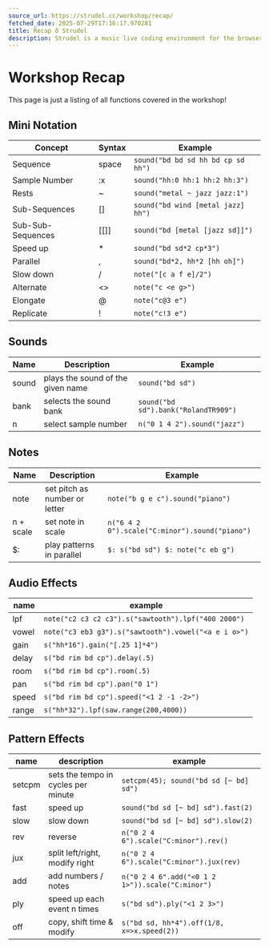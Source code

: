 ```yaml
---
source_url: https://strudel.cc/workshop/recap/
fetched_date: 2025-07-29T17:16:17.970281
title: Recap ð Strudel
description: Strudel is a music live coding environment for the browser, porting the TidalCycles pattern language to JavaScript.
---
```

 # Workshop Recap

This page is just a listing of all functions covered in the workshop!

## Mini Notation

| Concept | Syntax | Example |
| --- | --- | --- |
| Sequence | space | ``` sound("bd bd sd hh bd cp sd hh") ``` |
| Sample Number | :x | ``` sound("hh:0 hh:1 hh:2 hh:3") ``` |
| Rests | ~ | ``` sound("metal ~ jazz jazz:1") ``` |
| Sub-Sequences | [] | ``` sound("bd wind [metal jazz] hh") ``` |
| Sub-Sub-Sequences | [[]] | ``` sound("bd [metal [jazz sd]]") ``` |
| Speed up | \* | ``` sound("bd sd*2 cp*3") ``` |
| Parallel | , | ``` sound("bd*2, hh*2 [hh oh]") ``` |
| Slow down | / | ``` note("[c a f e]/2") ``` |
| Alternate | <> | ``` note("c <e g>") ``` |
| Elongate | @ | ``` note("c@3 e") ``` |
| Replicate | ! | ``` note("c!3 e") ``` |

## Sounds

| Name | Description | Example |
| --- | --- | --- |
| sound | plays the sound of the given name | ``` sound("bd sd") ``` |
| bank | selects the sound bank | ``` sound("bd sd").bank("RolandTR909") ``` |
| n | select sample number | ``` n("0 1 4 2").sound("jazz") ``` |

## Notes

| Name | Description | Example |
| --- | --- | --- |
| note | set pitch as number or letter | ``` note("b g e c").sound("piano") ``` |
| n + scale | set note in scale | ``` n("6 4 2 0").scale("C:minor").sound("piano") ``` |
| $: | play patterns in parallel | ``` $: s("bd sd") $: note("c eb g") ``` |

## Audio Effects

| name | example |
| --- | --- |
| lpf | ``` note("c2 c3 c2 c3").s("sawtooth").lpf("400 2000") ``` |
| vowel | ``` note("c3 eb3 g3").s("sawtooth").vowel("<a e i o>") ``` |
| gain | ``` s("hh*16").gain("[.25 1]*4") ``` |
| delay | ``` s("bd rim bd cp").delay(.5) ``` |
| room | ``` s("bd rim bd cp").room(.5) ``` |
| pan | ``` s("bd rim bd cp").pan("0 1") ``` |
| speed | ``` s("bd rim bd cp").speed("<1 2 -1 -2>") ``` |
| range | ``` s("hh*32").lpf(saw.range(200,4000)) ``` |

## Pattern Effects

| name | description | example |
| --- | --- | --- |
| setcpm | sets the tempo in cycles per minute | ``` setcpm(45); sound("bd sd [~ bd] sd") ``` |
| fast | speed up | ``` sound("bd sd [~ bd] sd").fast(2) ``` |
| slow | slow down | ``` sound("bd sd [~ bd] sd").slow(2) ``` |
| rev | reverse | ``` n("0 2 4 6").scale("C:minor").rev() ``` |
| jux | split left/right, modify right | ``` n("0 2 4 6").scale("C:minor").jux(rev) ``` |
| add | add numbers / notes | ``` n("0 2 4 6".add("<0 1 2 1>")).scale("C:minor") ``` |
| ply | speed up each event n times | ``` s("bd sd").ply("<1 2 3>") ``` |
| off | copy, shift time & modify | ``` s("bd sd, hh*4").off(1/8, x=>x.speed(2)) ``` |

 
